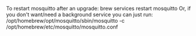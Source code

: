 To restart mosquitto after an upgrade:
brew services restart mosquitto
Or, if you don't want/need a background service you can just run:
/opt/homebrew/opt/mosquitto/sbin/mosquitto -c /opt/homebrew/etc/mosquitto/mosquitto.conf

